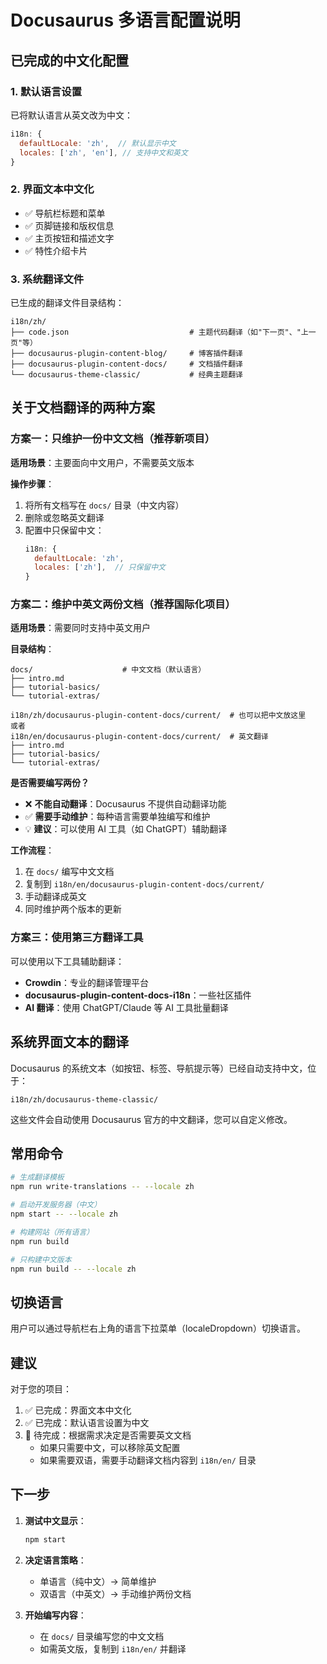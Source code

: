 # Docusaurus 多语言配置说明

## 已完成的中文化配置

### 1. 默认语言设置
已将默认语言从英文改为中文：
```javascript
i18n: {
  defaultLocale: 'zh',  // 默认显示中文
  locales: ['zh', 'en'], // 支持中文和英文
}
```

### 2. 界面文本中文化
- ✅ 导航栏标题和菜单
- ✅ 页脚链接和版权信息
- ✅ 主页按钮和描述文字
- ✅ 特性介绍卡片

### 3. 系统翻译文件
已生成的翻译文件目录结构：
```
i18n/zh/
├── code.json                           # 主题代码翻译（如"下一页"、"上一页"等）
├── docusaurus-plugin-content-blog/     # 博客插件翻译
├── docusaurus-plugin-content-docs/     # 文档插件翻译
└── docusaurus-theme-classic/           # 经典主题翻译
```

## 关于文档翻译的两种方案

### 方案一：只维护一份中文文档（推荐新项目）

**适用场景**：主要面向中文用户，不需要英文版本

**操作步骤**：
1. 将所有文档写在 `docs/` 目录（中文内容）
2. 删除或忽略英文翻译
3. 配置中只保留中文：
   ```javascript
   i18n: {
     defaultLocale: 'zh',
     locales: ['zh'],  // 只保留中文
   }
   ```

### 方案二：维护中英文两份文档（推荐国际化项目）

**适用场景**：需要同时支持中英文用户

**目录结构**：
```
docs/                    # 中文文档（默认语言）
├── intro.md
├── tutorial-basics/
└── tutorial-extras/

i18n/zh/docusaurus-plugin-content-docs/current/  # 也可以把中文放这里
或者
i18n/en/docusaurus-plugin-content-docs/current/  # 英文翻译
├── intro.md
├── tutorial-basics/
└── tutorial-extras/
```

**是否需要编写两份？**
- ❌ **不能自动翻译**：Docusaurus 不提供自动翻译功能
- ✅ **需要手动维护**：每种语言需要单独编写和维护
- 💡 **建议**：可以使用 AI 工具（如 ChatGPT）辅助翻译

**工作流程**：
1. 在 `docs/` 编写中文文档
2. 复制到 `i18n/en/docusaurus-plugin-content-docs/current/`
3. 手动翻译成英文
4. 同时维护两个版本的更新

### 方案三：使用第三方翻译工具

可以使用以下工具辅助翻译：
- **Crowdin**：专业的翻译管理平台
- **docusaurus-plugin-content-docs-i18n**：一些社区插件
- **AI 翻译**：使用 ChatGPT/Claude 等 AI 工具批量翻译

## 系统界面文本的翻译

Docusaurus 的系统文本（如按钮、标签、导航提示等）已经自动支持中文，位于：
```
i18n/zh/docusaurus-theme-classic/
```

这些文件会自动使用 Docusaurus 官方的中文翻译，您可以自定义修改。

## 常用命令

```bash
# 生成翻译模板
npm run write-translations -- --locale zh

# 启动开发服务器（中文）
npm start -- --locale zh

# 构建网站（所有语言）
npm run build

# 只构建中文版本
npm run build -- --locale zh
```

## 切换语言

用户可以通过导航栏右上角的语言下拉菜单（localeDropdown）切换语言。

## 建议

对于您的项目：
1. ✅ 已完成：界面文本中文化
2. ✅ 已完成：默认语言设置为中文
3. 📝 待完成：根据需求决定是否需要英文文档
   - 如果只需要中文，可以移除英文配置
   - 如果需要双语，需要手动翻译文档内容到 `i18n/en/` 目录

## 下一步

1. **测试中文显示**：
   ```bash
   npm start
   ```

2. **决定语言策略**：
   - 单语言（纯中文）→ 简单维护
   - 双语言（中英文）→ 手动维护两份文档

3. **开始编写内容**：
   - 在 `docs/` 目录编写您的中文文档
   - 如需英文版，复制到 `i18n/en/` 并翻译
